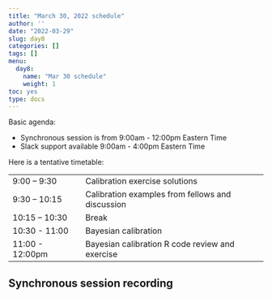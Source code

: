 ```yaml
---
title: "March 30, 2022 schedule"
author: ''
date: "2022-03-29"
slug: day8
categories: []
tags: []
menu:
  day8:
    name: "Mar 30 schedule"
    weight: 1
toc: yes
type: docs
---
```


Basic agenda:

- Synchronous session is from 9:00am - 12:00pm Eastern Time 
- Slack support available 9:00am - 4:00pm Eastern Time

Here is a tentative timetable:

|                            |            |
|--------------------------------------------|:------------------|
| 9:00 – 9:30  |  Calibration exercise solutions  |
| 9:30 – 10:15 | Calibration examples from fellows and discussion | 
| 10:15 – 10:30 | Break |
| 10:30 - 11:00 | Bayesian calibration  |
| 11:00 - 12:00pm  | Bayesian calibration R code review and exercise |

## Synchronous session recording

<!-- The live session recording can be found [here](https://umn.zoom.us/rec/share/Cah3mAot31zByJnGAY3aSKhDpekihWcY4dQOgRPZzckyObYWI5k6sXjqsFdn78G7.w7BN81VdvS1l-lw8). -->

